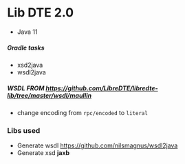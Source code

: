 
# Lib DTE 2.0
* Java 11

##### Gradle tasks
* xsd2java
* wsdl2java


##### WSDL FROM https://github.com/LibreDTE/libredte-lib/tree/master/wsdl/maullin

* change encoding from `rpc/encoded` to `literal`

### Libs used
* Generate wsdl https://github.com/nilsmagnus/wsdl2java
* Generate xsd **jaxb**